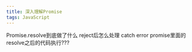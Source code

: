 ```yaml
---
title: 深入理解Promise
tags: JavaScript
---
```


Promise.resolve到底做了什么
reject后怎么处理
catch error
promise里面的resolve之后的代码执行???